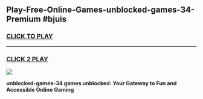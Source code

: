 
## Play-Free-Online-Games-unblocked-games-34-Premium #bjuis
<h3>
<a href="https://premium.freeplayer.one?title=unblocked-games-34&ref=8M">CLICK TO PLAY</a></h3>
<hr>

<h3>
<a href="https://premium.freeplayer.one?title=unblocked-games-34&ref=8M">CLICK 2 PLAY</a>
  
</h3>

<a href="https://premium.freeplayer.one?title=unblocked-games-34&ref=8M"><img src="https://clearcache.store/games.png"></a>


**unblocked-games-34 games unblocked: Your Gateway to Fun and Accessible Online Gaming**
